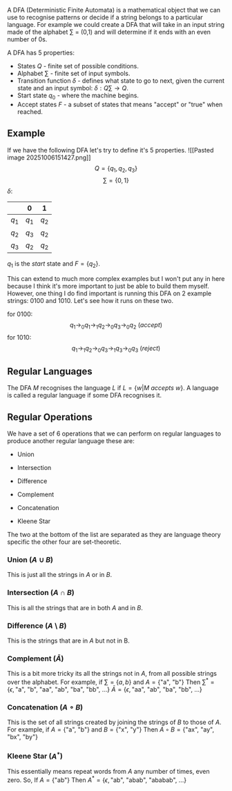 A DFA (Deterministic Finite Automata) is a mathematical object that we can use to recognise patterns or decide if a string belongs to a particular language. For example we could create a DFA that will take in an input string made of the alphabet $\sum$ = (0,1) and will determine if it ends with an even number of 0s.

A DFA has 5 properties:
- States $Q$ - finite set of possible conditions.
- Alphabet $\sum$ - finite set of input symbols.
- Transition function $\delta$ - defines what state to go to next, given the current state and an input symbol: $\delta: Q \sum\to Q$.
- Start state $q_{0}$ - where the machine begins.
- Accept states $F$ - a subset of states that means "accept" or "true" when reached.

## Example

If we have the following DFA let's try to define it's 5 properties.
![[Pasted image 20251006151427.png]]
$$
Q = \{q_{1},q_{2},q_{3}\}
$$
$$
\sum = \{0,1\}
$$
$\delta:$

|         | $0$     | $1$     |
| ------- | ------- | ------- |
| $q_{1}$ | $q_{1}$ | $q_{2}$ |
| $q_{2}$ | $q_{3}$ | $q_{2}$ |
| $q_{3}$ | $q_{2}$ | $q_{2}$ |
$q_{1}$ is the $start$ state and $F=\{q_{2}\}$.

This can extend to much more complex examples but I won't put any in here because I think it's more important to just be able to build them myself. However, one thing I do find important is running this DFA on 2 example strings: 0100 and 1010. Let's see how it runs on these two.

for 0100:
$$
q_{1}\to_{0}q_{1}\to_{1}q_{2}\to_{0}q_{3}\to_{0}q_{2} \ (accept)
$$
for 1010:
$$
q_{1}\to_{1}q_{2}\to_{0}q_{3}\to_{1}q_{3}\to_{0}q_{3} \ (reject)
$$
## Regular Languages

The DFA $M$ recognises the language $L$ if $L=\{w|M \ accepts \ w\}$.
A language is called a regular language if some DFA recognises it.

## Regular Operations

We have a set of 6 operations that we can perform on regular languages to produce another regular language these are:

- Union
- Intersection
- Difference
- Complement

- Concatenation
- Kleene Star

The two at the bottom of the list are separated as they are language theory specific the other four are set-theoretic.

### Union ($A \cup B$)

This is just all the strings in $A$ or in $B$.
### Intersection ($A \cap B$)

This is all the strings that are in both $A$ and in $B$.
### Difference  ($A \setminus B$)

This is the strings that are in $A$ but not in B.
### Complement ($\bar{A}$)

This is a bit more tricky its all the strings not in $A$, from all possible strings over the alphabet. For example, if $\sum = \{a,b\}$ and $A=\{\text{"a", "b"}\}$
Then
$\sum^* = \{\epsilon, \text{"a", "b", "aa", "ab", "ba", "bb", ...}\}$ 
$\bar{A} = \{\epsilon, \text{"aa", "ab", "ba", "bb", ...}\}$

### Concatenation ($A\circ B$)

This is the set of all strings created by joining the strings of $B$ to those of $A$. For example,
if $A=\{\text{"a", "b"}\}$ and $B=\{\text{"x", "y"}\}$ 
Then
$A\circ B = \{\text{"ax", "ay", "bx", "by"}\}$

### Kleene Star ($A^*$)

This essentially means repeat words from $A$ any number of times, even zero. So, If $A=\{\text{"ab"}\}$
Then
$A^* = \{\epsilon, \text{"ab", "abab", "ababab", ...}\}$












